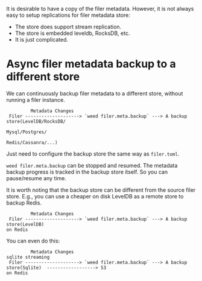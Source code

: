 It is desirable to have a copy of the filer metadata. However, it is not always easy to setup replications for filer metadata store:
* The store does support stream replication.
* The store is embedded leveldb, RocksDB, etc.
* It is just complicated.

# Async filer metadata backup to a different store

We can continuously backup filer metadata to a different store, without running a filer instance.
```
         Metadata Changes
 Filer --------------------> `weed filer.meta.backup` ---> A backup store(LevelDB/RocksDB/
                                                                        Mysql/Postgres/
                                                                        Redis/Cassanra/...)
```
Just need to configure the backup store the same way as `filer.toml`.

`weed filer.meta.backup` can be stopped and resumed. The metadata backup progress is tracked in the backup store itself. So you can pause/resume any time.

It is worth noting that the backup store can be different from the source filer store. E.g., you can use a cheaper on disk LevelDB as a remote store to backup Redis.

```
         Metadata Changes
 Filer --------------------> `weed filer.meta.backup` ---> A backup store(LevelDB)
on Redis

```

You can even do this:

```
         Metadata Changes                                                           sqlite streaming  
 Filer --------------------> `weed filer.meta.backup` ---> A backup store(Sqlite)  ------------------> S3
on Redis

```
